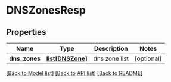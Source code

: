 # DNSZonesResp

## Properties
Name | Type | Description | Notes
------------ | ------------- | ------------- | -------------
**dns_zones** | [**list[DNSZone]**](DNSZone.md) | dns zone list | [optional] 

[[Back to Model list]](../README.md#documentation-for-models) [[Back to API list]](../README.md#documentation-for-api-endpoints) [[Back to README]](../README.md)


